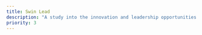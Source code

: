 ```yaml
---
title: Swin Lead
description: "A study into the innovation and leadership opportunities and barriers at Swinburne."
priority: 3
---
```

